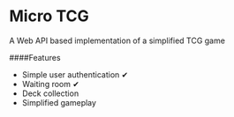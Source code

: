 # Micro TCG
A Web API based implementation of a simplified TCG game

####Features
* Simple user authentication ✔
* Waiting room ✔
* Deck collection
* Simplified gameplay